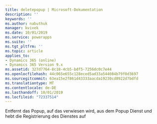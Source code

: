 ```yaml
---
title: deletepopup | Microsoft-Dokumentation
description: ''
keywords: ''
ms.author: nabuthuk
manager: kvivek
ms.date: 10/01/2019
ms.service: powerapps
ms.suite: ''
ms.tgt_pltfrm: ''
ms.topic: article
applies_to:
- Dynamics 365 (online)
- Dynamics 365 Version 9.x
ms.assetid: 327d7764-8c18-4cb5-bdf5-7256dc0c7e44
ms.openlocfilehash: 44c065e655c128eced5ad33a544084b79f0d3697
ms.sourcegitcommit: 63ea15e2f861d43333aacda19230cd8922d7bdfd
ms.translationtype: MT
ms.contentlocale: de-DE
ms.lasthandoff: 10/01/2019
ms.locfileid: "72337514"
---
```

Entfernt das Popup, auf das verwiesen wird, aus dem Popup Dienst und hebt die Registrierung des Dienstes auf

